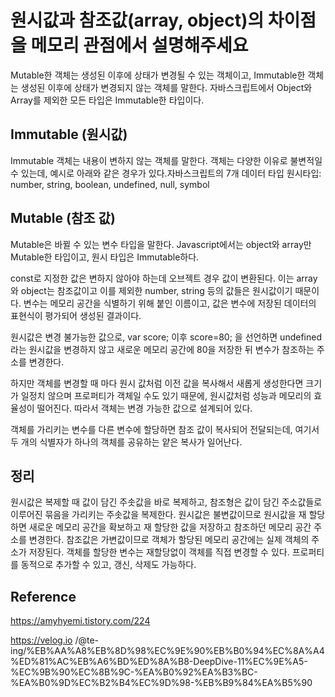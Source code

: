 # 원시값과 참조값(array, object)의 차이점을 메모리 관점에서 설명해주세요

Mutable한 객체는 생성된 이후에 상태가 변경될 수 있는 객체이고, Immutable한 객체는 생성된 이후에 상태가 변경되지 않는 객체를 말한다.
자바스크립트에서 Object와 Array를 제외한 모든 타입은 Immutable한 타입이다.

## Immutable (원시값)

Immutable 객체는 내용이 변하지 않는 객체를 말한다. 객체는 다양한 이유로 불변적일 수 있는데, 예시로 아래와 같은 경우가 있다.자바스크립트의 7개 데이터 타입 원시타입: number, string, boolean, undefined, null, symbol

## Mutable (참조 값)

Mutable은 바뀔 수 있는 변수 타입을 말한다. Javascript에서는 object와 array만 Mutable한 타입이고, 원시 타입은 Immutable하다.

const로 지정한 값은 변하지 않아야 하는데 오브젝트 경우 값이 변환된다. 이는 array와 object는 참조값이고 이를 제외한 number, string 등의 값들은 원시값이기 때문이다. 변수는 메모리 공간을 식별하기 위해 붙인 이름이고, 값은 변수에 저장된 데이터의 표현식이 평가되어 생성된 결과이다.

원시값은 변경 불가능한 값으로, var score; 이후 score=80; 을 선언하면 undefined라는 원시값을 변경하지 않고 새로운 메모리 공간에 80을 저장한 뒤 변수가 참조하는 주소를 변경한다.

하지만 객체를 변경할 때 마다 원시 값처럼 이전 값을 복사해서 새롭게 생성한다면 크기가 일정치 않으며 프로퍼티가 객체일 수도 있기 때문에, 원시값처럼 성능과 메모리의 효율성이 떨어진다. 따라서 객체는 변경 가능한 값으로 설계되어 있다.

객체를 가리키는 변수를 다른 변수에 할당하면 참조 값이 복사되어 전달되는데, 여기서 두 개의 식별자가 하나의 객체를 공유하는 얕은 복사가 일어난다.

## 정리

원시값은 복제할 때 값이 담긴 주솟값을 바로 복제하고, 참조형은 값이 담긴 주소값들로 이루어진 묶음을 가리키는 주솟값을 복제한다. 원시값은 불변값이므로 원시값을 재 할당하면 새로운 메모리 공간을 확보하고 재 할당한 값을 저장하고 참조하던 메모리 공간 주소를 변경한다. 참조값은 가변값이므로 객체가 할당된 메모리 공간에는 실제 객체의 주소가 저장된다. 객체를 할당한 변수는 재할당없이 객체를 직접 변경할 수 있다. 프로퍼티를 동적으로 추가할 수 있고, 갱신, 삭제도 가능하다.

## Reference

https://amyhyemi.tistory.com/224

https://velog.io    /@te-ing/%EB%AA%A8%EB%8D%98%EC%9E%90%EB%B0%94%EC%8A%A4%ED%81%AC%EB%A6%BD%ED%8A%B8-DeepDive-11%EC%9E%A5-%EC%9B%90%EC%8B%9C-%EA%B0%92%EA%B3%BC-%EA%B0%9D%EC%B2%B4%EC%9D%98-%EB%B9%84%EA%B5%90
